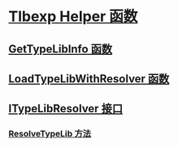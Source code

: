 # [Tlbexp Helper 函数](index.md)
## [GetTypeLibInfo 函数](gettypelibinfo-function.md)
## [LoadTypeLibWithResolver 函数](loadtypelibwithresolver-function.md)
## [ITypeLibResolver 接口](itypelibresolver-interface.md)
### [ResolveTypeLib 方法](resolvetypelib-method.md)

